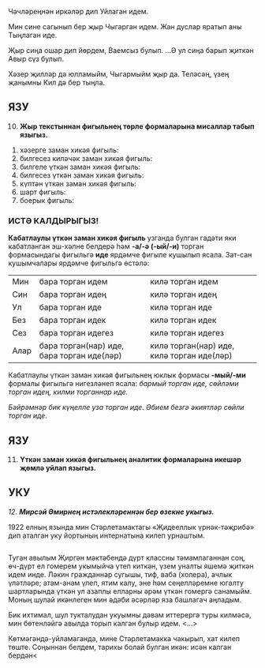 Чәчләреңнән иркәләр дип
Уйлаган идем.

Мин сине сагынып бер җыр
Чыгарган идем.
Жан дуслар яратып аны
Тыңлаган иде.

Җыр сиңа ошар дип йөрдем,
Ваемсыз булып.
...Ә ул сиңа барып җиткән
Авыр сүз булып.

Хәзер җилләр дә юлламыйм,
Чыгармыйм җыр да.
Теләсәң, үзең җанымны
Кил дә бер тыңла.

## ЯЗУ

10. **Жыр текстыннан фигыльнең төрле формаларына мисаллар табып языгыз.**

1) хәзерге заман хикәя фигыль:
2) билгесез киләчәк заман хикәя фигыль:
3) билгеле үткән заман хикәя фигыль:
4) билгесез үткән заман хикәя фигыль:
5) күптән үткән заман хикәя фигыль:
6) шарт фигыль:
7) боерык фигыль:

### ИСТӘ КАЛДЫРЫГЫЗ!

**Кабатлаулы үткән заман хикәя фигыль** узганда булган гадәти яки кабатланган эш-хәлне белдерә һәм **-а/-ә (-ый/-и)** торган формасындагы фигыльгә **иде** ярдәмче фигыле кушылып ясала. Зат-сан кушымчалары ярдәмче фигыльгә өстәлә:

<table>
    <tr>
        <td>Мин</td>
        <td>бара торган идем</td>
        <td>килә торган идем</td>
    </tr>
    <tr>
        <td>Син</td>
        <td>бара торган идең</td>
        <td>килә торган идең</td>
    </tr>
    <tr>
        <td>Ул</td>
        <td>бара торган иде</td>
        <td>килә торган иде</td>
    </tr>
    <tr>
        <td>Без</td>
        <td>бара торган идек</td>
        <td>килә торган идек</td>
    </tr>
    <tr>
        <td>Сез</td>
        <td>бара торган идегез</td>
        <td>килә торган идегез</td>
    </tr>
    <tr>
        <td>Алар</td>
        <td>бара торган(нар) иде,
    бара торган иде(ләр)</td>
        <td>килә торган(нар) иде,
    килә торган иде(ләр)</td>
    </tr>
</table>

Кабатлаулы үткән заман хикәя фигыльнең юклык формасы **-мый/-ми** формалы фигыльгә нигезләнеп ясала: *бармый торган иде, сөйләми торган идең, килми торганнар иде.*

*Бәйрәмнәр бик күңелле уза торган иде.
Әбием безгә әкиятләр сөйли торган иде.*

## ЯЗУ

11. **Үткән заман хикәя фигыльнең аналитик формаларына икешәр җөмлә уйлап языгыз.**

## УКУ

*12. **Мирсәй Әмирнең истәлекләреннән бер өзекне укыгыз.***

1922 елның язында мин Стәрлетамактагы «Җидееллык үрнәк-тәҗрибә» дип аталган уку йортының интернатына килеп урнаштым.

<figure data-bbox="[800, 650, 900, 750]"><img></img></figure>

Туган авылым Җиргән мәктәбендә дүрт классны тәмамлаганнан соң, өч-дүрт ел гомерем укымыйча үтеп киткән, үзем уналты яшемә җиткән идем инде. Ләкин гражданнар сугышы, тиф, ваба (холера), ачлык үләтләре; атам-анам үлеп, ятим калу, эне һәм сеңелләремне югалту шартларында үткән ул азаплы елларны әрәм үткән гомергә санамыйм. Моның шулай икәнлеген мин әдәби әсәрләр яза башлагач аңладым.

Бик ихтимал, шул тукталудан укуымны дәвам иттерергә туры килмәсә, мин бөтенләйгә авылда торып калган булыр идем. <...>

Көтмәгәндә-уйламаганда, мине Стәрлетамакка чакырып, хат килеп төште. Соңыннан белдем, тарихы болай булган икән: исән калган бердән<